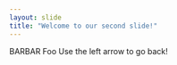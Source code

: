 ```yaml
---
layout: slide
title: "Welcome to our second slide!"
---
```

BARBAR
Foo
Use the left arrow to go back!

